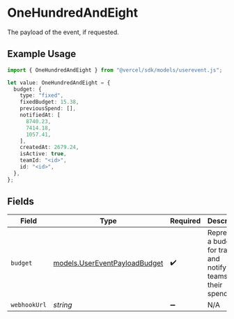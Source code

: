 # OneHundredAndEight

The payload of the event, if requested.

## Example Usage

```typescript
import { OneHundredAndEight } from "@vercel/sdk/models/userevent.js";

let value: OneHundredAndEight = {
  budget: {
    type: "fixed",
    fixedBudget: 15.38,
    previousSpend: [],
    notifiedAt: [
      8740.23,
      7414.18,
      1057.41,
    ],
    createdAt: 2679.24,
    isActive: true,
    teamId: "<id>",
    id: "<id>",
  },
};
```

## Fields

| Field                                                                   | Type                                                                    | Required                                                                | Description                                                             |
| ----------------------------------------------------------------------- | ----------------------------------------------------------------------- | ----------------------------------------------------------------------- | ----------------------------------------------------------------------- |
| `budget`                                                                | [models.UserEventPayloadBudget](../models/usereventpayloadbudget.md)    | :heavy_check_mark:                                                      | Represents a budget for tracking and notifying teams on their spending. |
| `webhookUrl`                                                            | *string*                                                                | :heavy_minus_sign:                                                      | N/A                                                                     |
